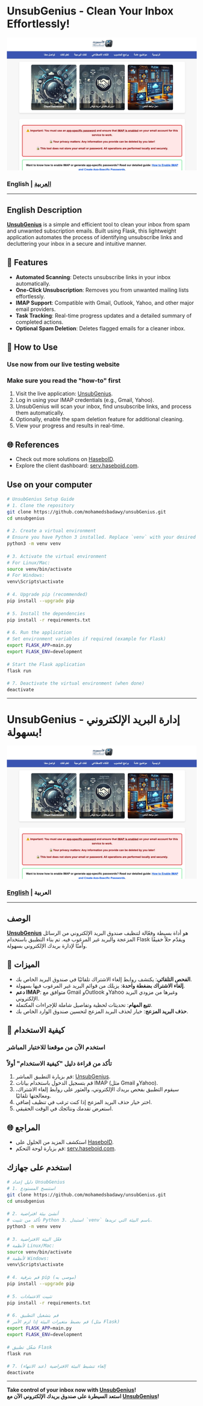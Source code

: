 # UnsubGenius - Clean Your Inbox Effortlessly!  
![UnsubGenius Banner](src/screenshot.jpg)

### English | [العربية](#unsubgenius---إدارة-البريد-الإلكتروني-بسهولة)

---

## English Description  

**[UnsubGenius](https://unsub.haseboid.com)** is a simple and efficient tool to clean your inbox from spam and unwanted subscription emails. Built using Flask, this lightweight application automates the process of identifying unsubscribe links and decluttering your inbox in a secure and intuitive manner.

## 🔑 Features  
- **Automated Scanning**: Detects unsubscribe links in your inbox automatically.  
- **One-Click Unsubscription**: Removes you from unwanted mailing lists effortlessly.  
- **IMAP Support**: Compatible with Gmail, Outlook, Yahoo, and other major email providers.  
- **Task Tracking**: Real-time progress updates and a detailed summary of completed actions.  
- **Optional Spam Deletion**: Deletes flagged emails for a cleaner inbox.

## 🔧 How to Use  
### Use now from our live testing website
### Make sure you read the "how-to" first  
1. Visit the live application: [UnsubGenius](https://unsub.haseboid.com).  
2. Log in using your IMAP credentials (e.g., Gmail, Yahoo).  
3. UnsubGenius will scan your inbox, find unsubscribe links, and process them automatically.  
4. Optionally, enable the spam deletion feature for additional cleaning.  
5. View your progress and results in real-time.

## 🌐 References  
- Check out more solutions on [HaseboID](https://haseboid.com).  
- Explore the client dashboard: [serv.haseboid.com](https://serv.haseboid.com).  

## Use on your computer  
```bash
# UnsubGenius Setup Guide
# 1. Clone the repository
git clone https://github.com/mohamedsbadawy/unsubGenius.git
cd unsubgenius

# 2. Create a virtual environment
# Ensure you have Python 3 installed. Replace `venv` with your desired environment name.
python3 -m venv venv

# 3. Activate the virtual environment
# For Linux/Mac:
source venv/bin/activate
# For Windows:
venv\Scripts\activate

# 4. Upgrade pip (recommended)
pip install --upgrade pip

# 5. Install the dependencies
pip install -r requirements.txt

# 6. Run the application
# Set environment variables if required (example for Flask)
export FLASK_APP=main.py
export FLASK_ENV=development

# Start the Flask application
flask run

# 7. Deactivate the virtual environment (when done)
deactivate
```

---

# UnsubGenius - إدارة البريد الإلكتروني بسهولة!  
![UnsubGenius Banner](src/screenshot.jpg)

### [English](#english-description) | العربية

---

## الوصف  

**[UnsubGenius](https://unsub.haseboid.com)** هو أداة بسيطة وفعّالة لتنظيف صندوق البريد الإلكتروني من الرسائل المزعجة والبريد غير المرغوب فيه. تم بناء التطبيق باستخدام Flask ويقدّم حلاً خفيفًا وآمنًا لإدارة بريدك الإلكتروني بسهولة.

## 🔑 الميزات  
- **الفحص التلقائي**: يكتشف روابط إلغاء الاشتراك تلقائيًا في صندوق البريد الخاص بك.  
- **إلغاء الاشتراك بضغطة واحدة**: يزيلك من قوائم البريد غير المرغوب فيها بسهولة.  
- **دعم IMAP**: متوافق مع Gmail وOutlook وYahoo وغيرها من مزودي البريد الإلكتروني.  
- **تتبع المهام**: تحديثات لحظية وتفاصيل شاملة للإجراءات المكتملة.  
- **حذف البريد المزعج**: خيار لحذف البريد المزعج لتحسين صندوق الوارد الخاص بك.

## 🔧 كيفية الاستخدام  
### استخدم الآن من موقعنا للاختبار المباشر
### تأكد من قراءة دليل "كيفية الاستخدام" أولاً  
1. قم بزيارة التطبيق المباشر: [UnsubGenius](https://unsub.haseboid.com).  
2. قم بتسجيل الدخول باستخدام بيانات IMAP (مثل Gmail وYahoo).  
3. سيقوم التطبيق بفحص بريدك الإلكتروني، والعثور على روابط إلغاء الاشتراك، ومعالجتها تلقائيًا.  
4. اختر خيار حذف البريد المزعج إذا كنت ترغب في تنظيف إضافي.  
5. استعرض تقدمك ونتائجك في الوقت الحقيقي.

## 🌐 المراجع  
- استكشف المزيد من الحلول على [HaseboID](https://haseboid.com).  
- قم بزيارة لوحة التحكم: [serv.haseboid.com](https://serv.haseboid.com).  

## استخدم على جهازك  
```bash
# دليل إعداد UnsubGenius
# 1. استنسخ المستودع
git clone https://github.com/mohamedsbadawy/unsubGenius.git
cd unsubgenius

# 2. أنشئ بيئة افتراضية
# تأكد من تثبيت Python 3. استبدل `venv` باسم البيئة التي تريدها.
python3 -m venv venv

# 3. فعّل البيئة الافتراضية
# لأنظمة Linux/Mac:
source venv/bin/activate
# لأنظمة Windows:
venv\Scripts\activate

# 4. قم بترقية pip (موصى به)
pip install --upgrade pip

# 5. تثبيت الاعتمادات
pip install -r requirements.txt

# 6. قم بتشغيل التطبيق
# قم بضبط متغيرات البيئة إذا لزم الأمر (مثل Flask)
export FLASK_APP=main.py
export FLASK_ENV=development

# شغّل تطبيق Flask
flask run

# 7. إلغاء تنشيط البيئة الافتراضية (عند الانتهاء)
deactivate
```

---
**Take control of your inbox now with [UnsubGenius](https://unsub.haseboid.com)!**  
**استعد السيطرة على صندوق بريدك الإلكتروني الآن مع [UnsubGenius](https://unsub.haseboid.com)!**

